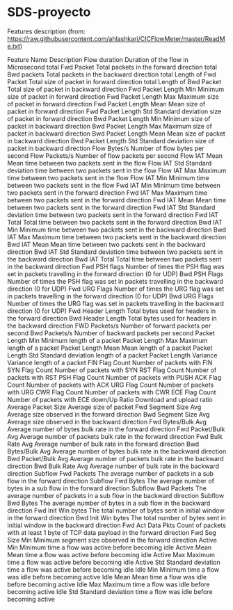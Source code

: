 # SDS-proyecto

Features description (from: https://raw.githubusercontent.com/ahlashkari/CICFlowMeter/master/ReadMe.txt)

Feature Name				Description
Flow duration			Duration of the flow in Microsecond
total Fwd Packet		Total packets in the forward direction
total Bwd packets		Total packets in the backward direction
total Length of Fwd Packet	Total size of packet in forward direction
total Length of Bwd Packet	Total size of packet in backward direction
Fwd Packet Length Min 		Minimum size of packet in forward direction
Fwd Packet Length Max 		Maximum size of packet in forward direction
Fwd Packet Length Mean		Mean size of packet in forward direction
Fwd Packet Length Std		Standard deviation size of packet in forward direction
Bwd Packet Length Min		Minimum size of packet in backward direction
Bwd Packet Length Max		Maximum size of packet in backward direction
Bwd Packet Length Mean		Mean size of packet in backward direction
Bwd Packet Length Std		Standard deviation size of packet in backward direction
Flow Bytes/s			Number of flow bytes per second
Flow Packets/s			Number of flow packets per second 
Flow IAT Mean			Mean time between two packets sent in the flow
Flow IAT Std			Standard deviation time between two packets sent in the flow
Flow IAT Max			Maximum time between two packets sent in the flow
Flow IAT Min			Minimum time between two packets sent in the flow
Fwd IAT Min			Minimum time between two packets sent in the forward direction
Fwd IAT Max			Maximum time between two packets sent in the forward direction
Fwd IAT Mean			Mean time between two packets sent in the forward direction
Fwd IAT Std			Standard deviation time between two packets sent in the forward direction
Fwd IAT Total   		Total time between two packets sent in the forward direction
Bwd IAT Min			Minimum time between two packets sent in the backward direction
Bwd IAT Max			Maximum time between two packets sent in the backward direction
Bwd IAT Mean			Mean time between two packets sent in the backward direction
Bwd IAT Std			Standard deviation time between two packets sent in the backward direction
Bwd IAT Total			Total time between two packets sent in the backward direction
Fwd PSH flags			Number of times the PSH flag was set in packets travelling in the forward direction (0 for UDP)
Bwd PSH Flags			Number of times the PSH flag was set in packets travelling in the backward direction (0 for UDP)
Fwd URG Flags			Number of times the URG flag was set in packets travelling in the forward direction (0 for UDP)
Bwd URG Flags			Number of times the URG flag was set in packets travelling in the backward direction (0 for UDP)
Fwd Header Length		Total bytes used for headers in the forward direction
Bwd Header Length		Total bytes used for headers in the backward direction
FWD Packets/s			Number of forward packets per second
Bwd Packets/s			Number of backward packets per second
Packet Length Min 		Minimum length of a packet
Packet Length Max		Maximum length of a packet
Packet Length Mean 		Mean length of a packet
Packet Length Std		Standard deviation length of a packet
Packet Length Variance  	Variance length of a packet
FIN Flag Count 			Number of packets with FIN
SYN Flag Count 			Number of packets with SYN
RST Flag Count 			Number of packets with RST
PSH Flag Count 			Number of packets with PUSH
ACK Flag Count 			Number of packets with ACK
URG Flag Count 			Number of packets with URG
CWR Flag Count 			Number of packets with CWR
ECE Flag Count 			Number of packets with ECE
down/Up Ratio			Download and upload ratio
Average Packet Size 		Average size of packet
Fwd Segment Size Avg 		Average size observed in the forward direction
Bwd Segment Size Avg 		Average size observed in the backward direction
Fwd Bytes/Bulk Avg		Average number of bytes bulk rate in the forward direction
Fwd Packet/Bulk Avg		Average number of packets bulk rate in the forward direction
Fwd Bulk Rate Avg 		Average number of bulk rate in the forward direction
Bwd Bytes/Bulk Avg		Average number of bytes bulk rate in the backward direction
Bwd Packet/Bulk Avg 		Average number of packets bulk rate in the backward direction
Bwd Bulk Rate Avg		Average number of bulk rate in the backward direction
Subflow Fwd Packets		The average number of packets in a sub flow in the forward direction
Subflow Fwd Bytes		The average number of bytes in a sub flow in the forward direction
Subflow Bwd Packets		The average number of packets in a sub flow in the backward direction
Subflow Bwd Bytes		The average number of bytes in a sub flow in the backward direction
Fwd Init Win bytes		The total number of bytes sent in initial window in the forward direction
Bwd Init Win bytes		The total number of bytes sent in initial window in the backward direction
Fwd Act Data Pkts		Count of packets with at least 1 byte of TCP data payload in the forward direction
Fwd Seg Size Min		Minimum segment size observed in the forward direction
Active Min			Minimum time a flow was active before becoming idle
Active Mean			Mean time a flow was active before becoming idle
Active Max			Maximum time a flow was active before becoming idle
Active Std			Standard deviation time a flow was active before becoming idle
Idle Min			Minimum time a flow was idle before becoming active
Idle Mean			Mean time a flow was idle before becoming active
Idle Max			Maximum time a flow was idle before becoming active
Idle Std			Standard deviation time a flow was idle before becoming active
